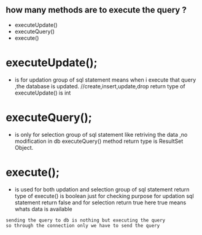 ## how many methods are to execute the query ?

- executeUpdate()
- executeQuery()
- execute()

# executeUpdate(); 
- is for updation group of sql statement means when i execute that query ,the database is updated.
					//create,insert,update,drop 
					return type of executeUpdate() is int

# executeQuery(); 
 - is only for selection group of sql statement like retriving the data ,no modification in db
					executeQuery() method return type  is ResultSet Object.

# execute(); 
- is used for both updation and selection group of sql statement
				return type of execute() is boolean just for checking purpose
				for updation sql statement return false and for selection return true here true means whats data is available 

```
sending the query to db is nothing but executing the query 
so through the connection only we have to send the query
```
